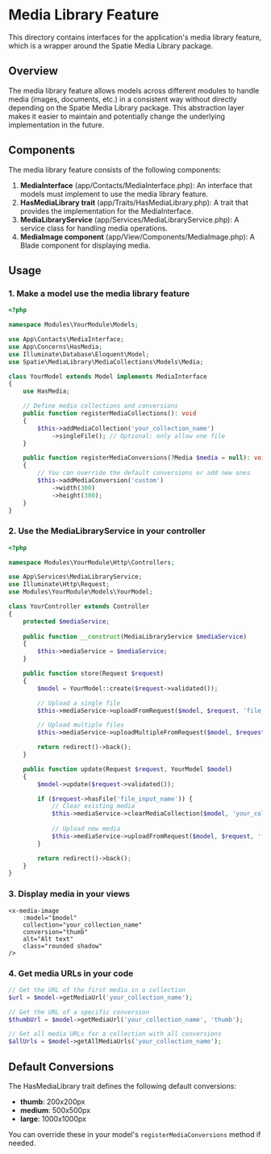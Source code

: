 # Media Library Feature

This directory contains interfaces for the application's media library feature, which is a wrapper around the Spatie Media Library package.

## Overview

The media library feature allows models across different modules to handle media (images, documents, etc.) in a consistent way without directly depending on the Spatie Media Library package. This abstraction layer makes it easier to maintain and potentially change the underlying implementation in the future.

## Components

The media library feature consists of the following components:

1. **MediaInterface** (app/Contacts/MediaInterface.php): An interface that models must implement to use the media library feature.
2. **HasMediaLibrary trait** (app/Traits/HasMediaLibrary.php): A trait that provides the implementation for the MediaInterface.
3. **MediaLibraryService** (app/Services/MediaLibraryService.php): A service class for handling media operations.
4. **MediaImage component** (app/View/Components/MediaImage.php): A Blade component for displaying media.

## Usage

### 1. Make a model use the media library feature

```php
<?php

namespace Modules\YourModule\Models;

use App\Contacts\MediaInterface;
use App\Concerns\HasMedia;
use Illuminate\Database\Eloquent\Model;
use Spatie\MediaLibrary\MediaCollections\Models\Media;

class YourModel extends Model implements MediaInterface
{
    use HasMedia;

    // Define media collections and conversions
    public function registerMediaCollections(): void
    {
        $this->addMediaCollection('your_collection_name')
            ->singleFile(); // Optional: only allow one file
    }

    public function registerMediaConversions(?Media $media = null): void
    {
        // You can override the default conversions or add new ones
        $this->addMediaConversion('custom')
            ->width(300)
            ->height(300);
    }
}
```

### 2. Use the MediaLibraryService in your controller

```php
<?php

namespace Modules\YourModule\Http\Controllers;

use App\Services\MediaLibraryService;
use Illuminate\Http\Request;
use Modules\YourModule\Models\YourModel;

class YourController extends Controller
{
    protected $mediaService;
    
    public function __construct(MediaLibraryService $mediaService)
    {
        $this->mediaService = $mediaService;
    }

    public function store(Request $request)
    {
        $model = YourModel::create($request->validated());

        // Upload a single file
        $this->mediaService->uploadFromRequest($model, $request, 'file_input_name', 'your_collection_name');

        // Upload multiple files
        $this->mediaService->uploadMultipleFromRequest($model, $request, 'files_input_name', 'your_collection_name');

        return redirect()->back();
    }

    public function update(Request $request, YourModel $model)
    {
        $model->update($request->validated());

        if ($request->hasFile('file_input_name')) {
            // Clear existing media
            $this->mediaService->clearMediaCollection($model, 'your_collection_name');
            
            // Upload new media
            $this->mediaService->uploadFromRequest($model, $request, 'file_input_name', 'your_collection_name');
        }

        return redirect()->back();
    }
}
```

### 3. Display media in your views

```blade
<x-media-image 
    :model="$model" 
    collection="your_collection_name" 
    conversion="thumb" 
    alt="Alt text" 
    class="rounded shadow" 
/>
```

### 4. Get media URLs in your code

```php
// Get the URL of the first media in a collection
$url = $model->getMediaUrl('your_collection_name');

// Get the URL of a specific conversion
$thumbUrl = $model->getMediaUrl('your_collection_name', 'thumb');

// Get all media URLs for a collection with all conversions
$allUrls = $model->getAllMediaUrls('your_collection_name');
```

## Default Conversions

The HasMediaLibrary trait defines the following default conversions:

- **thumb**: 200x200px
- **medium**: 500x500px
- **large**: 1000x1000px

You can override these in your model's `registerMediaConversions` method if needed.
